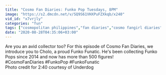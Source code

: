 ```yaml
---
title: "Cosmo Fan Diaries: Funko Pop Tuesdays, 8PM"
image: "https://s2.dmcdn.net/v/SQ9S61VHXPuFZXkqb/x240"
vid_id: "x7vrjly"
categories: "fun"
tags: ["cosmopolitan philippines","fan diaries","cosmo fangirl diaries"]
date: "2020-08-28T04:35:06+03:00"
---
```

Are you an avid collector too? For this episode of Cosmo Fan Diaries, we introduce you to Cholo, a proud Funko Funatic. He's been collecting Funko Pops since 2014 and now has more than 500 figures!   <br>#CosmoFanDiaries #FunkoPop #FunkoFunatic  <br>Photo credit for 2:40 courtesy of Underdog

